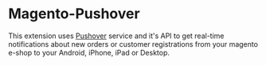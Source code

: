 # Magento-Pushover

This extension uses [Pushover](https://pushover.net/) service and it's API to get real-time notifications about new orders or customer registrations from your magento e-shop to your Android, iPhone, iPad or Desktop.

